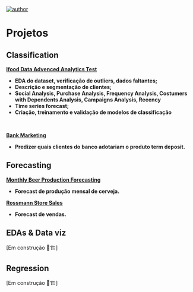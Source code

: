 [![author](https://img.shields.io/badge/author-alysson_guimarães-red.svg)](https://www.linkedin.com/in/guimaraesalysson/)
# Projetos<br>

## Classification
**[Ifood Data Advenced Analytics Test](https://github.com/k3ybladewielder/ifood)**
* **EDA do dataset, verificação de outliers, dados faltantes;**
* **Descrição e segmentação de clientes;**
* **Social Analysis, Purchase Analysis, Frequency Analysis, Costumers with Dependents Analysis, Campaigns Analysis, Recency**
* **Time series forecast;**
* **Criação, treinamento e validação de modelos de classificação**

<br>

**[Bank Marketing](https://github.com/k3ybladewielder/bank_marketing)**
* **Predizer quais clientes do banco adotariam o produto term deposit.**

## **Forecasting**
**[Monthly Beer Production Forecasting](https://github.com/k3ybladewielder/beer)**
* **Forecast de produção mensal de cerveja.**

**[Rossmann Store Sales](https://github.com/k3ybladewielder/rossmann)**
* **Forecast de vendas.**

## **EDAs & Data viz**
[Em construção 🚧🏗]

## Regression
[Em construção 🚧🏗]
